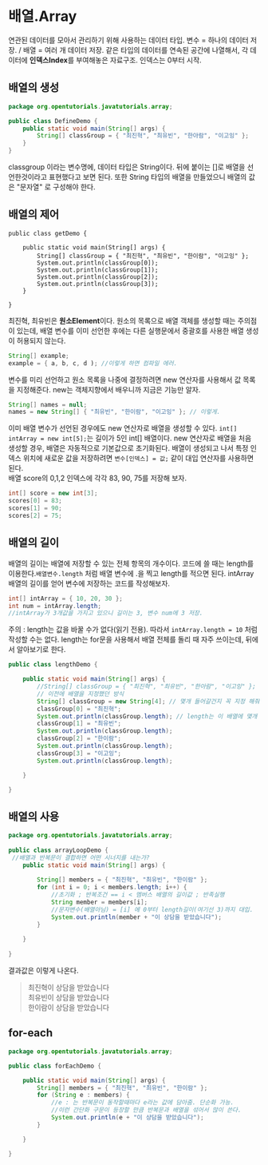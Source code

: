 # 배열.Array
연관된 데이터를 모아서 관리하기 위해 사용하는 데이터 타입.
변수 = 하나의 데이터 저장. / 배열 = 여러 개 데이터 저장.
같은 타입의 데이터를 연속된 공간에 나열해서, 각 데이터에 **인덱스Index**를 부여해놓은 자료구조. 인덱스는 0부터 시작.

## 배열의 생성

```java
package org.opentutorials.javatutorials.array;

public class DefineDemo {
	public static void main(String[] args) {
		String[] classGroup = { "최진혁", "최유빈", "한아람", "이고잉" };
	}
}
```
classgroup 이라는 변수명에, 데이터 타입은 String이다. 뒤에 붙이는 []로 배열을 선언한것이라고 표현했다고 보면 된다.
또한 String 타입의 배열을 만들었으니 배열의 값은 "문자열" 로 구성해야 한다.
	

## 배열의 제어

```
public class getDemo {

	public static void main(String[] args) {
		String[] classGroup = { "최진혁", "최유빈", "한이람", "이고잉" };
		System.out.println(classGroup[0]); 
		System.out.println(classGroup[1]);
		System.out.println(classGroup[2]);
		System.out.println(classGroup[3]);
	}

}
```
최진혁, 최유빈은 **원소Element**이다.
원소의 목록으로 배열 객체를 생성할 때는 주의점이 있는데, 배열 변수를 이미 선언한 후에는 다른 실행문에서 중괄호를 사용한 배열 생성이 허용되지 않는다.
```java
String[] example;
example = { a, b, c, d ); //이렇게 하면 컴파일 에러.
```
변수를 미리 선언하고 원소 목록을 나중에 결정하려면 new 연산자를 사용해서 값 목록을 지정해준다. new는 객체지향에서 배우니까 지금은 기능만 알자.
```java
String[] names = null;
names = new String[] { "최유빈", "한이람", "이고잉" }; // 이렇게.
```
이미 배열 변수가 선언된 경우에도 new 연산자로 배열을 생성할 수 있다. `int[] intArray = new int[5];`는 길이가 5인 int[] 배열이다. new 연산자로 배열을 처음 생성할 경우, 배열은 자동적으로 기본값으로 초기화된다. 배열이 생성되고 나서 특정 인덱스 위치에 새로운 값을 저장하려면 `변수[인덱스] = 값;` 같이 대입 연산자를 사용하면 된다.   
배열 score의 0,1,2 인덱스에 각각 83, 90, 75를 저장해 보자.
```java
int[] score = new int[3];
scores[0] = 83;
scores[1] = 90;
scores[2] = 75;
```
## 배열의 길이
배열의 길이는 배열에 저장할 수 있는 전체 항목의 개수이다. 코드에 쓸 때는 length를 이용한다.`배열변수.length` 처럼 배열 변수에 .을 찍고 length를 적으면 된다. intArray 배열의 길이를 얻어 변수에 저장하는 코드를 작성해보자.
```java
int[] intArray = { 10, 20, 30 };
int num = intArray.length;
//intArray가 3개값을 가지고 있으니 길이는 3, 변수 num에 3 저장.
```
주의 : length는 값을 바꿀 수가 없다(읽기 전용). 따라서 `intArray.length = 10` 처럼 작성할 수는 없다. length는 for문을 사용해서 배열 전체를 돌리 때 자주 쓰이는데, 뒤에서 알아보기로 한다.

```java
public class lengthDemo {

	public static void main(String[] args) {
		//String[] classGroup = { "최진혁", "최유빈", "한아람", "이고잉" };
		// 이전에 배열을 지정했던 방식
		String[] classGroup = new String[4]; // 몇개 들어갈건지 꼭 지정 해줘야 함.
		classGroup[0] = "최진혁";
		System.out.println(classGroup.length); // length는 이 배열에 몇개 들어가는지 알려줌. 최진혁0 이 아닌 배열 개수4가 출력됨.
		classGroup[1] = "최유빈";
		System.out.println(classGroup.length);
		classGroup[2] = "한이람";
		System.out.println(classGroup.length);
		classGroup[3] = "이고잉";
		System.out.println(classGroup.length);

	}

}
```


## 배열의 사용

```java
package org.opentutorials.javatutorials.array;
 
public class arrayLoopDemo {
 //배열과 반복문이 결합하면 어떤 시너지를 내는가?
    public static void main(String[] args) {
 
        String[] members = { "최진혁", "최유빈", "한이람" };
        for (int i = 0; i < members.length; i++) {
        	//초기화 ; 반복조건 == i < 멤버스 배열의 길이값 ; 반족실행
            String member = members[i];
            //문자변수(배열아님) = [i] 에 0부터 length길이(여기선 3)까지 대입.
            System.out.println(member + "이 상담을 받았습니다");
        }
 
    }
 
}
```
결과값은 이렇게 나온다.
>최진혁이 상담을 받았습니다   
>최유빈이 상담을 받았습니다   
>한이람이 상담을 받았습니다


## for-each
```java
package org.opentutorials.javatutorials.array;

public class forEachDemo {

	public static void main(String[] args) {
		String[] members = { "최진혁", "최유빈", "한이람" };
		for (String e : members) {
			//e : 는 반복문이 동작할때마다 e라는 값에 담아줌. 단순화 가능.
			//이런 간단화 구문이 등장할 만큼 반복문과 배열을 섞어서 많이 쓴다.
			System.out.println(e + "이 상담을 받았습니다");
		}

	}

}
```



